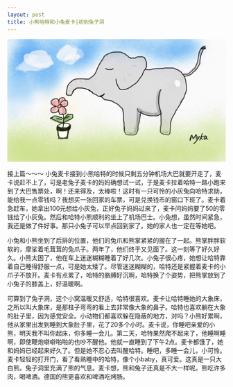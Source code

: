 ```yaml
---
layout: post  
title: 小熊哈特和小兔麦卡|初到兔子洞  
---  
```

<img src="/images/fulls/10.jpg" class="fit image">    

接上篇～～～
小兔麦卡接到小熊哈特的时候只剩五分钟机场大巴就要开走了，麦卡说赶不上了，可是老兔子麦卡的妈妈确想试一试，于是麦卡拉着哈特一路小跑来到了大巴售票处，啊！还来得及，太棒啦！这时有一只可怜的小灰兔向哈特求助，能给我一点零钱吗？我想买一张回家的车票，可是兑换钱币的窗口下班了。麦卡着急赶车，她拿出100元想给小灰兔，正好兔子妈妈过来了，麦卡问妈妈要了50的零钱给了小灰兔。然后和哈特小熊顺利的坐上了机场巴士。小兔想，虽然时间紧急，我还是做了件好事。那只小兔子可以早点回到家了。她的家人也一定在等她吧。

小兔和小熊坐到了后排的位置，他们的兔爪和熊掌紧紧的握在了一起。熊掌胖胖软软的，摩挲着毛茸茸的兔爪子。两年了，他们终于又见面了。这一刻等了好久好久。小熊太困了，他在车上迷迷糊糊睡着了好几次。小兔子很心疼，她想让哈特靠着自己睡得舒服一点，可是她太矮了。尽管迷迷糊糊的，哈特还是紧握着麦卡的小爪子不放开。麦卡有点累了，哈特的胳膊好沉啊，哈特换了个姿势，把熊掌放到了小兔子的膝盖上，好温暖啊。

可算到了兔子洞，这个小窝温暖又舒适，哈特很喜欢。麦卡让哈特睡她的大象床，之所以叫大象床，是那柱子弯弯的看上去非常像大象的鼻子。哈特也喜欢躺在大象的肚子里，因为感觉安全。小动物们都喜欢躲在隐蔽的地方，对吗？小熊好累啊，他从家里出发到睡到大象肚子里，花了20多个小时。麦卡说，你睡吧亲爱的小熊，明天我不叫你起床，你多睡一会儿。第二天，哈特果然爬不起来了，他睡啊睡啊，即使鞭炮噼噼啪啪的也吵不醒他。他就一直睡到了下午2点。麦卡都饿了，她和妈妈已经起来好久了。但是她不忍心去叫醒哈特。睡吧，多睡一会儿，小可怜。麦卡轻轻的打开门，看了看熟睡中的哈特，像个小baby，真可爱。这真是一只大白熊。兔子洞里充满了熊的气息。麦卡想，熊和兔子还真是不大一样呢。熊吃许多肉，喝啤酒。德国的熊更喜欢和啤酒吃烤肠。